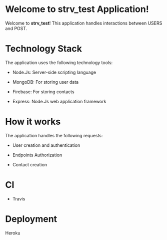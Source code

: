 # Welcome to strv_test Application!

Welcome to **strv_test**! This application handles interactions between USERS and POST.

# Technology Stack
The application uses the following technology tools:

* Node.Js: Server-side scripting language

* MongoDB: For storing user data

* Firebase: For storing contacts

* Express: Node.Js web application framework


# How it works
The application handles the following requests:

* User creation and authentication

* Endpoints Authorization

* Contact creation

# CI

* Travis

# Deployment
Heroku

